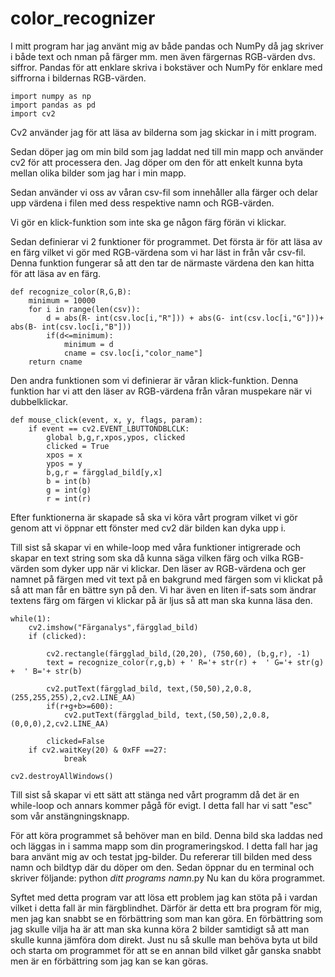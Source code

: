 # color_recognizer

I mitt program har jag använt mig av både pandas och NumPy då jag skriver i både text och nman på färger mm. men även färgernas RGB-värden dvs. siffror. Pandas för att enklare skriva i bokstäver och NumPy för enklare med siffrorna i bildernas RGB-värden.
```
import numpy as np
import pandas as pd
import cv2
```
Cv2 använder jag för att läsa av bilderna som jag skickar in i mitt program.

Sedan döper jag om min bild som jag laddat ned till min mapp och använder cv2 för att processera den. Jag döper om den för att enkelt kunna byta mellan olika bilder som jag har i min mapp. 

Sedan använder vi oss av våran csv-fil som innehåller alla färger och delar upp värdena i filen med dess respektive namn och RGB-värden.

Vi gör en klick-funktion som inte ska ge någon färg förän vi klickar.

Sedan definierar vi 2 funktioner för programmet. Det första är för att läsa av en färg vilket vi gör med RGB-värdena som vi har läst in från vår csv-fil. Denna funktion fungerar så att den tar de närmaste värdena den kan hitta för att läsa av en färg.
```
def recognize_color(R,G,B):
    minimum = 10000
    for i in range(len(csv)):
        d = abs(R- int(csv.loc[i,"R"])) + abs(G- int(csv.loc[i,"G"]))+ abs(B- int(csv.loc[i,"B"]))
        if(d<=minimum):
            minimum = d
            cname = csv.loc[i,"color_name"]
    return cname
```

Den andra funktionen som vi definierar är våran klick-funktion. Denna funktion har vi att den läser av RGB-värdena från våran muspekare när vi dubbelklickar. 
```
def mouse_click(event, x, y, flags, param):
    if event == cv2.EVENT_LBUTTONDBLCLK:
        global b,g,r,xpos,ypos, clicked
        clicked = True
        xpos = x
        ypos = y
        b,g,r = färgglad_bild[y,x]
        b = int(b)
        g = int(g)
        r = int(r)
```
Efter funktionerna är skapade så ska vi köra vårt program vilket vi gör genom att vi öppnar ett fönster med cv2 där bilden kan dyka upp i. 

Till sist så skapar vi en while-loop med våra funktioner intigrerade och skapar en text string som ska då kunna säga vilken färg och vilka RGB-värden som dyker upp när vi klickar. Den läser av RGB-värdena och ger namnet på färgen med vit text på en bakgrund med färgen som vi klickat på så att man får en bättre syn på den. Vi har även en liten if-sats som ändrar textens färg om färgen vi klickar på är ljus så att man ska kunna läsa den. 
```
while(1):
    cv2.imshow("Färganalys",färgglad_bild)
    if (clicked):
   
        cv2.rectangle(färgglad_bild,(20,20), (750,60), (b,g,r), -1)
        text = recognize_color(r,g,b) + ' R='+ str(r) +  ' G='+ str(g) +  ' B='+ str(b)
        
        cv2.putText(färgglad_bild, text,(50,50),2,0.8,(255,255,255),2,cv2.LINE_AA)
        if(r+g+b>=600):
            cv2.putText(färgglad_bild, text,(50,50),2,0.8,(0,0,0),2,cv2.LINE_AA)
            
        clicked=False
    if cv2.waitKey(20) & 0xFF ==27:
            break

cv2.destroyAllWindows()
```
Till sist så skapar vi ett sätt att stänga ned vårt programm då det är en while-loop och annars kommer pågå för evigt. I detta fall har vi satt "esc" som vår anstängningsknapp. 

För att köra programmet så behöver man en bild. Denna bild ska laddas ned och läggas in i samma mapp som din programeringskod. I detta fall har jag bara använt mig av och testat jpg-bilder. Du refererar till bilden med dess namn och bildtyp där du döper om den. Sedan öppnar du en terminal och skriver följande: python *ditt programs namn*.py
Nu kan du köra programmet. 

Syftet med detta program var att lösa ett problem jag kan stöta på i vardan vilket i detta fall är min färgblindhet. Därför är detta ett bra program för mig, men jag kan snabbt se en förbättring som man kan göra. En förbättring som jag skulle vilja ha är att man ska kunna köra 2 bilder samtidigt så att man skulle kunna jämföra dom direkt. Just nu så skulle man behöva byta ut bild och starta om programmet för att se en annan bild vilket går ganska snabbt men är en förbättring som jag kan se kan göras. 
